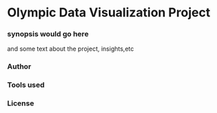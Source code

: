 # Olympic Data Visualization Project

### synopsis would go here

and some text about the project, insights,etc

### Author

### Tools used

### License